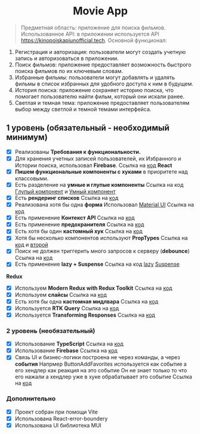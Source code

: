 
# <h1 align="center">Movie App</h1>

> Предметная область: приложение для поиска фильмов.
> Использованное API: в приложении используется API <https://kinopoiskapiunofficial.tech>.
> Основной функционал:

1. Регистрация и авторизация: пользователи могут создать учетную запись и авторизоваться в приложении.
2. Поиск фильмов: приложение предоставляет возможность быстрого поиска фильмов по их ключевым словам.
3. Избранные фильмы: пользователи могут добавлять и удалять фильмы в список избранных для удобного доступа к ним в будущем.
4. История поиска: приложение сохраняет историю поиска, что помогает пользователю найти фильм, который они искали ранее.
5. Светлая и темная тема: приложение предоставляет пользователям выбор между светлой и темной темами интерфейса.

## **1 уровень (обязательный - необходимый минимум)**

- [x] Реализованы **Требования к функциональности.**
- [x] Для хранения учетных записей пользователей, их Избранного и Истории поиска, использовал **Firebase**. Ссылка на [код](https://github.com/karina-davydenko/movie-app/blob/main/src/app/firebase/firebase.ts)
      **React**
- [x] **Пишем функциональные компоненты c хуками** в приоритете над классовыми.
- [x] Есть разделение на **умные и глупые компоненты** Ссылка на код [Глупый компонент](https://github.com/karina-davydenko/movie-app/blob/main/src/components/Film/Film.tsx) и [Умный компонент](https://github.com/karina-davydenko/movie-app/blob/main/src/components/Header/Header.tsx)
- [x] Есть **рендеринг списков** Ссылка на [код](https://github.com/karina-davydenko/movie-app/blob/main/src/components/ListCards/ListCards.tsx)
- [x] Реализована хотя бы одна **форма** Использовал [Material UI](https://mui.com/) Ссылка на [код](https://github.com/karina-davydenko/movie-app/blob/main/src/pages/SignUpPage/SingUpPage.tsx#L35)
- [x] Есть применение **Контекст API** Ссылка на [код](https://github.com/karina-davydenko/movie-app/blob/main/src/app/context/themeContext.tsx)
- [x] Есть применение **предохранителя** Ссылка на [код](https://github.com/karina-davydenko/movie-app/blob/main/src/App.tsx#L15)
- [x] Есть хотя бы один **кастомный хук** Ссылка на [код](https://github.com/karina-davydenko/movie-app/tree/main/src/shared/hooks)
- [x] Хотя бы несколько компонентов используют **PropTypes** Ссылка на [код](https://github.com/karina-davydenko/movie-app/blob/main/src/components/Card/Card.tsx#L64) и [второй](https://github.com/karina-davydenko/movie-app/blob/main/src/components/ListCards/ListCards.tsx#L33)
- [x] Поиск не должен триггерить много запросов к серверу (**debounce**) Ссылка на [код](https://github.com/karina-davydenko/movie-app/blob/main/src/shared/hooks/useDebounce.ts)
- [x] Есть применение **lazy + Suspense** Ссылка на код [lazy](https://github.com/karina-davydenko/movie-app/blob/main/src/app/router/router.tsx#L9) [Suspense](https://github.com/karina-davydenko/movie-app/blob/main/src/main.tsx#L19)

**Redux**

- [x] Используем **Modern Redux with Redux Toolkit** Ссылка на [код](https://github.com/karina-davydenko/movie-app/blob/main/src/app/store/store.ts)
- [x] Используем **слайсы** Ссылка на [код](https://github.com/karina-davydenko/movie-app/blob/main/src/shared/reducers/Firestore/firestoreSlice.ts)
- [x] Есть хотя бы одна **кастомная мидлвара** Ссылка на [код](https://github.com/karina-davydenko/movie-app/blob/main/src/app/store/middlewares/authMiddleware.ts)
- [x] Используется **RTK Query** Ссылка на [код](https://github.com/karina-davydenko/movie-app/blob/main/src/app/store/api/kinopoiskApi.ts)
- [x] Используется **Transforming Responses** Ссылка на [код](https://github.com/karina-davydenko/movie-app/tree/main/src/app/store/api/transformResponses)

### **2 уровень (необязательный)**

- [x] Использование **TypeScript** Ссылка на [код](https://github.com/karina-davydenko/movie-app/blob/main/src/app/store/api/transformResponses/types.ts)
- [x] Использование **Firebase** Ссылка на [код](https://github.com/karina-davydenko/movie-app/blob/main/src/app/firebase/firebase.ts)
- [x] Связь UI и бизнес-логики построена не через команды, а через **события**
      Напрмер ButtonAddFavorites используется как событие а его хендлер как реакция на это событие
      Он не знает только то что его нажали а хендлер уже в хуке обрабатывает это событие
      Ссылка на [код](https://github.com/karina-davydenko/movie-app/blob/main/src/components/Card/Card.tsx#L20)

### **Дополнительно**

- [x] Проект собран при помощи Vite
- [x] Использована React-error-boundery
- [x] Использована UI библиотека MUI
